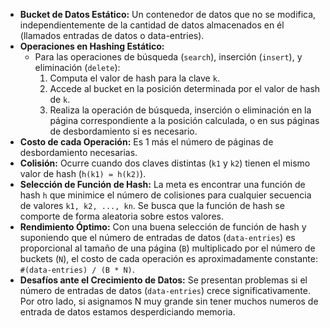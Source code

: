 - **Bucket de Datos Estático:** Un contenedor de datos que no se modifica, independientemente de la cantidad de datos almacenados en él (llamados entradas de datos o data-entries).
- **Operaciones en Hashing Estático:**
    - Para las operaciones de búsqueda (`search`), inserción (`insert`), y eliminación (`delete`):
        1. Computa el valor de hash para la clave `k`.
        2. Accede al bucket en la posición determinada por el valor de hash de `k`.
        3. Realiza la operación de búsqueda, inserción o eliminación en la página correspondiente a la posición calculada, o en sus páginas de desbordamiento si es necesario.
- **Costo de cada Operación:** Es 1 más el número de páginas de desbordamiento necesarias.
- **Colisión:** Ocurre cuando dos claves distintas (`k1` y `k2`) tienen el mismo valor de hash (`h(k1) = h(k2)`).
- **Selección de Función de Hash:** La meta es encontrar una función de hash `h` que minimice el número de colisiones para cualquier secuencia de valores `k1, k2, ..., kn`. Se busca que la función de hash se comporte de forma aleatoria sobre estos valores.
- **Rendimiento Óptimo:** Con una buena selección de función de hash y suponiendo que el número de entradas de datos (`data-entries`) es proporcional al tamaño de una página (`B`) multiplicado por el número de buckets (`N`), el costo de cada operación es aproximadamente constante: `#(data-entries) / (B * N)`.
- **Desafíos ante el Crecimiento de Datos:** Se presentan problemas si el número de entradas de datos (`data-entries`) crece significativamente. Por otro lado, si asignamos N muy grande sin tener muchos numeros de entrada de datos estamos desperdiciando memoria.